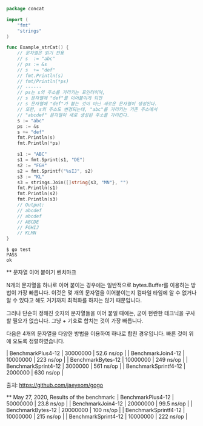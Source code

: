 ```Go
package concat

import (
	"fmt"
	"strings"
)

func Example_strCat() {
	// 문자열은 읽기 전용
	// s  := "abc"
	// ps := &s
	// s  += "def"
	// fmt.Println(s)
	// fmt/Println(*ps)
	// ------
	// ps는 s의 주소를 가리키는 포인터이며,
	// s 문자열에 "def"를 이어붙이게 되면
	// s 문자열에 "def"가 붙는 것이 아닌 새로운 문자열이 생성된다.
	// 또한, s의 주소도 변경되는데, "abc"를 가리키는 기존 주소에서
	// "abcdef" 문자열이 새로 생성된 주소를 가리킨다.
	s := "abc"
	ps := &s
	s += "def"
	fmt.Println(s)
	fmt.Println(*ps)

	s1 := "ABC"
	s1 = fmt.Sprint(s1, "DE")
	s2 := "FGH"
	s2 = fmt.Sprintf("%sIJ", s2)
	s3 := "KL"
	s3 = strings.Join([]string{s3, "MN"}, "")
	fmt.Println(s1)
	fmt.Println(s2)
	fmt.Println(s3)
	// Output:
	// abcdef
	// abcdef
	// ABCDE
	// FGHIJ
	// KLMN
}
```

```Text
$ go test
PASS
ok
```

** 문자열 이어 붙이기 벤치마크

N개의 문자열을 하나로 이어 붙이는 경우에는 일반적으로 bytes.Buffer를 이용하는
방법이 가장 빠릅니다. 이것은 몇 개의 문자열을 이어붙이는지 컴파일 타임에 알 수
없거나 알 수 있다고 해도 거기까지 최적화를 하지는 않기 때문입니다.

그러나 단순히 정해진 숫자의 문자열들을 이어 붙일 때에는, 굳이 현란한 테크닉을
구사할 필요가 없습니다. 그냥 + 기호로 합치는 것이 가장 빠릅니다.

다음은 4개의 문자열을 다양한 방법을 이용하여 하나로 합친
경우입니다. 빠른 것이 위에 오도록 정렬하였습니다.

| BenchmarkPlus4-12    | 30000000 | 52.6 ns/op |
| BenchmarkJoin4-12    | 10000000 | 223 ns/op  |
| BenchmarkBytes-12    | 10000000 | 249 ns/op  |
| BenchmarkSprint4-12  |  3000000 | 561 ns/op  |
| BenchmarkSprintf4-12 |  2000000 | 630 ns/op  |

출처: https://github.com/jaeyeom/gogo

** May 27, 2020, Results of the benchmark:
| BenchmarkPlus4-12    | 50000000 | 23.8 ns/op |
| BenchmarkJoin4-12    | 20000000 | 99.5 ns/op  |
| BenchmarkBytes-12    | 20000000 | 100 ns/op  |
| BenchmarkSprintf4-12 | 10000000 | 215 ns/op  |
| BenchmarkSprint4-12  | 10000000 | 222 ns/op  |

